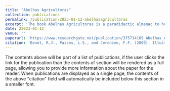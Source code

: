 ```yaml
---
title: "Abelhas Agricultoras"
collection: publications
permalink: /publication/2023-01-12-abelhasagricultoras
excerpt: 'The book Abelhas Agricultoras is a paradidactic almanac to help teach children about the biology of pollination.'
date: 22023-01-12
venue: ''
paperurl: 'https://www.researchgate.net/publication/375714169_Abelhas_Agricultoras'
citation: 'Bonet, R.J., Passos, L.S., and Jeronimo, F.F. (2009). Illustrated by Restrepo-González, A. &quot;Abelhas Agriculturas. 51 pp.'
---
```


The contents above will be part of a list of publications, if the user clicks the link for the publication than the contents of section will be rendered as a full page, allowing you to provide more information about the paper for the reader. When publications are displayed as a single page, the contents of the above "citation" field will automatically be included below this section in a smaller font.
